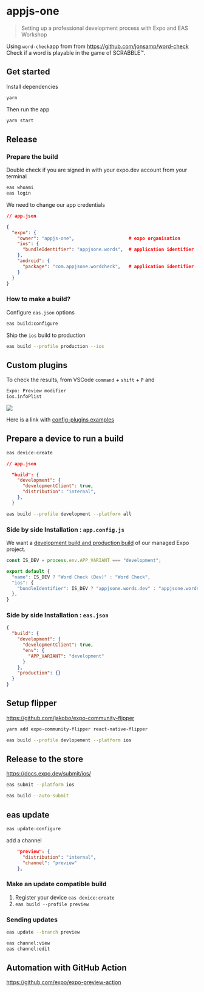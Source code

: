# appjs-one

> Setting up a professional development process with Expo and EAS Workshop

Using `word-check`app from from https://github.com/jonsamp/word-check
Check if a word is playable in the game of SCRABBLE™️.

## Get started

Install dependencies

```bash
yarn
```

Then run the app

```bash
yarn start
```

## Release

### Prepare the build

Double check if you are signed in with your expo.dev account from your terminal

```bash
eas whoami
eas login
```

We need to change our app credentials

```json
// app.json

{
  "expo": {
    "owner": "appjs-one",                    # expo organisation
    "ios": {
      "bundleIdentifier": "appjsone.words",  # application identifier
    },
    "android": {
      "package": "com.appjsone.wordcheck",   # application identifier
    }
  }
}
```

### How to make a build?

Configure `eas.json` options

```bash
eas build:configure
```

Ship the `ios` build to production

```bash
eas build --profile production --ios
```

## Custom plugins

To check the results, from VSCode `command` + `shift` + `P` and

```bash
Expo: Preview modifier
ios.infoPlist
```

![](./infoPlist-preview.gif)

Here is a link with [config-plugins examples](https://github.com/expo/config-plugins)

## Prepare a device to run a build

```bash
eas device:create
```

```json
// app.json

  "build": {
    "development": {
      "developmentClient": true,
      "distribution": "internal",
    },
  }
```

```bash
eas build --profile development --platform all
```

### Side by side Installation : `app.config.js`

We want a [development build and production build](https://docs.expo.dev/build-reference/variants/#example-configuring-development-and-production-variants-in) of our managed Expo project.

```js
const IS_DEV = process.env.APP_VARIANT === "development";

export default {
  "name": IS_DEV ? "Word Check (Dev)" : "Word Check",
  "ios": {
    "bundleIdentifier": IS_DEV ? "appjsone.words.dev" : "appjsone.words",
  },
}

```

### Side by side Installation : `eas.json`

```json
{
  "build": {
    "development": {
      "developmentClient": true,
      "env": {
        "APP_VARIANT": "development"
      }
    },
    "production": {}
  }
}
```

## Setup flipper

https://github.com/jakobo/expo-community-flipper

```bash
yarn add expo-community-flipper react-native-flipper
```

```bash
eas build --profile devlopement --platform ios
```

## Release to the store

https://docs.expo.dev/submit/ios/

```bash
eas submit --platform ios
```

```bash
eas build --auto-submit
```

## eas update

```bash
eas update:configure
```

add a channel

```json
    "preview": {
      "distribution": "internal",
      "channel": "preview"
    },
```

### Make an update compatible build

1. Register your device `eas device:create`
2. `eas build --profile preview`

### Sending updates

```bash
eas update --branch preview
```

```bash
eas channel:view
eas channel:edit
```

## Automation with GitHub Action

https://github.com/expo/expo-preview-action
